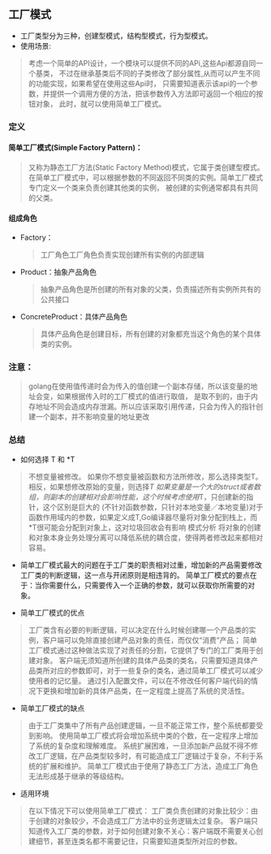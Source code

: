 ## 工厂模式
   * 工厂类型分为三种，创建型模式，结构型模式，行为型模式。
   * 使用场景:
   >考虑一个简单的API设计，一个模块可以提供不同的APi,这些Api都源自同一个基类，
    不过在继承基类后不同的子类修改了部分属性,从而可以产生不同的功能实现，如果希望在使用这些Api时，
    只需要知道表示该api的一个参数，并提供一个调用方便的方法，把该参数传入方法即可返回一个相应的按钮对象，
    此时，就可以使用简单工厂模式。
### 定义
   #### 简单工厂模式(Simple Factory Pattern)：
   > 又称为静态工厂方法(Static Factory Method)模式，它属于类创建型模式。
     在简单工厂模式中，可以根据参数的不同返回不同类的实例。简单工厂模式专门定义一个类来负责创建其他类的实例，
     被创建的实例通常都具有共同的父类。
     
   #### 组成角色
   * Factory：
     > 工厂角色工厂角色负责实现创建所有实例的内部逻辑
   * Product：抽象产品角色
     > 抽象产品角色是所创建的所有对象的父类，负责描述所有实例所共有的公共接口
     
   * ConcreteProduct：具体产品角色
     > 具体产品角色是创建目标，所有创建的对象都充当这个角色的某个具体类的实例。
 ### 注意：
  > golang在使用值传递时会为传入的值创建一个副本存储，所以该变量的地址会变，如果根据传入时的工厂模式的值进行取值，
    是取不到的，由于内存地址不同会造成内存泄漏。所以应该采取引用传递，只会为传入的指针创建一个副本，并不影响变量的地址更改
 ### 总结
  * 如何选择 T 和 *T
 > 不想变量被修改。 如果你不想变量被函数和方法所修改，那么选择类型T。相反，如果想修改原始的变量，则选择*T
   如果变量是一个大的struct或者数组，则副本的创建相对会影响性能，这个时候考虑使用*T，只创建新的指针，这个区别是巨大的
   (不针对函数参数，只针对本地变量／本地变量)对于函数作用域内的参数，如果定义成T,Go编译器尽量将对象分配到栈上，而*T很可能会分配到对象上，这对垃圾回收会有影响
   模式分析
   将对象的创建和对象本身业务处理分离可以降低系统的耦合度，使得两者修改起来都相对容易。
 
 * 简单工厂模式最大的问题在于工厂类的职责相对过重，增加新的产品需要修改工厂类的判断逻辑，这一点与开闭原则是相违背的。
   简单工厂模式的要点在于：当你需要什么，只需要传入一个正确的参数，就可以获取你所需要的对象。
 
 * 简单工厂模式的优点
 > 工厂类含有必要的判断逻辑，可以决定在什么时候创建哪一个产品类的实例，客户端可以免除直接创建产品对象的责任，而仅仅“消费”产品；
   简单工厂模式通过这种做法实现了对责任的分割，它提供了专门的工厂类用于创建对象。
   客户端无须知道所创建的具体产品类的类名，只需要知道具体产品类所对应的参数即可，对于一些复杂的类名，通过简单工厂模式可以减少使用者的记忆量。
   通过引入配置文件，可以在不修改任何客户端代码的情况下更换和增加新的具体产品类，在一定程度上提高了系统的灵活性。
 
 * 简单工厂模式的缺点
 > 由于工厂类集中了所有产品创建逻辑，一旦不能正常工作，整个系统都要受到影响。
   使用简单工厂模式将会增加系统中类的个数，在一定程序上增加了系统的复杂度和理解难度。
   系统扩展困难，一旦添加新产品就不得不修改工厂逻辑，在产品类型较多时，有可能造成工厂逻辑过于复杂，不利于系统的扩展和维护。
   简单工厂模式由于使用了静态工厂方法，造成工厂角色无法形成基于继承的等级结构。
 
 * 适用环境
 > 在以下情况下可以使用简单工厂模式：
   工厂类负责创建的对象比较少：由于创建的对象较少，不会造成工厂方法中的业务逻辑太过复杂。
   客户端只知道传入工厂类的参数，对于如何创建对象不关心：客户端既不需要关心创建细节，甚至连类名都不需要记住，只需要知道类型所对应的参数。